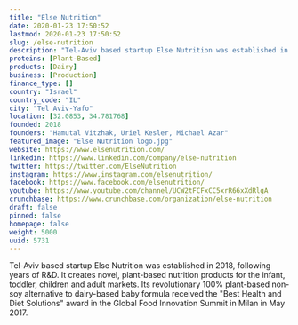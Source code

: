 ```yaml
---
title: "Else Nutrition"
date: 2020-01-23 17:50:52
lastmod: 2020-01-23 17:50:52
slug: /else-nutrition
description: "Tel-Aviv based startup Else Nutrition was established in 2018, following years of R&D. It creates novel, plant-based nutrition products for the infant, toddler, children and adult markets. Its revolutionary 100% plant-based non-soy alternative to dairy-based baby formula received the &quot;Best Health and Diet Solutions&quot;​ award in the Global Food Innovation Summit in Milan in May 2017."
proteins: [Plant-Based]
products: [Dairy]
business: [Production]
finance_type: []
country: "Israel"
country_code: "IL"
city: "Tel Aviv-Yafo"
location: [32.0853, 34.781768]
founded: 2018
founders: "Hamutal Vitzhak, Uriel Kesler, Michael Azar"
featured_image: "Else Nutrition logo.jpg"
website: https://www.elsenutrition.com/
linkedin: https://www.linkedin.com/company/else-nutrition
twitter: https://twitter.com/ElseNutrition
instagram: https://www.instagram.com/elsenutrition/
facebook: https://www.facebook.com/elsenutrition/
youtube: https://www.youtube.com/channel/UCW2tFCFxCC5xrR66xXdRlgA
crunchbase: https://www.crunchbase.com/organization/else-nutrition
draft: false
pinned: false
homepage: false
weight: 5000
uuid: 5731
---
```

Tel-Aviv based startup Else Nutrition was established in 2018, following years of R&D. It creates novel, plant-based nutrition products for the infant, toddler, children and adult markets. Its revolutionary 100% plant-based non-soy alternative to dairy-based baby formula received the &quot;Best Health and Diet Solutions&quot;​ award in the Global Food Innovation Summit in Milan in May 2017.

